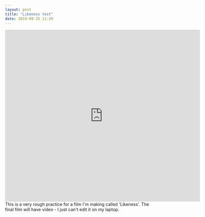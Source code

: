 ```yaml
---
layout: post
title: "Likeness test"
date: 2019-09-25 11:29
---
```


<iframe src="https://player.vimeo.com/video/364689233" width="640" height="564" frameborder="0" allow="autoplay; fullscreen" allowfullscreen></iframe>
This is a very rough practice for a film I'm making called 'Likeness'. The final film will have video - I just can't edit it on my laptop.
